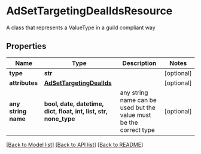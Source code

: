 # AdSetTargetingDealIdsResource

A class that represents a ValueType in a guild compliant way

## Properties
Name | Type | Description | Notes
------------ | ------------- | ------------- | -------------
**type** | **str** |  | [optional] 
**attributes** | [**AdSetTargetingDealIds**](AdSetTargetingDealIds.md) |  | [optional] 
**any string name** | **bool, date, datetime, dict, float, int, list, str, none_type** | any string name can be used but the value must be the correct type | [optional]

[[Back to Model list]](../README.md#documentation-for-models) [[Back to API list]](../README.md#documentation-for-api-endpoints) [[Back to README]](../README.md)


